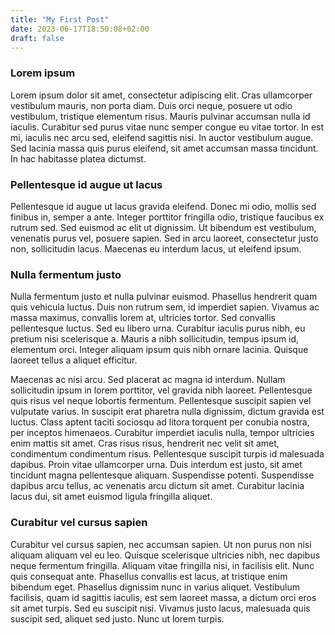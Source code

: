 ```yaml
---
title: "My First Post"
date: 2023-06-17T18:50:08+02:00
draft: false
---
```

### Lorem ipsum
Lorem ipsum dolor sit amet, consectetur adipiscing elit. Cras ullamcorper 
vestibulum mauris, non porta diam. Duis orci neque, posuere ut odio vestibulum,
tristique elementum risus. Mauris pulvinar accumsan nulla id iaculis. Curabitur
sed purus vitae nunc semper congue eu vitae tortor. In est mi, iaculis nec arcu
sed, eleifend sagittis nisi. In auctor vestibulum augue. Sed lacinia massa quis
purus eleifend, sit amet accumsan massa tincidunt. In hac habitasse platea
dictumst.

### Pellentesque id augue ut lacus
Pellentesque id augue ut lacus gravida eleifend. Donec mi odio, mollis sed 
finibus in, semper a ante. Integer porttitor fringilla odio, tristique faucibus
ex rutrum sed. Sed euismod ac elit ut dignissim. Ut bibendum est vestibulum, 
venenatis purus vel, posuere sapien. Sed in arcu laoreet, consectetur justo non,
sollicitudin lacus. Maecenas eu interdum lacus, ut eleifend ipsum.

### Nulla fermentum justo
Nulla fermentum justo et nulla pulvinar euismod. Phasellus hendrerit quam quis 
vehicula luctus. Duis non rutrum sem, id imperdiet sapien. Vivamus ac massa
maximus, convallis lorem at, ultricies tortor. Sed convallis pellentesque 
luctus. Sed eu libero urna. Curabitur iaculis purus nibh, eu pretium nisi 
scelerisque a. Mauris a nibh sollicitudin, tempus ipsum id, elementum orci.
Integer aliquam ipsum quis nibh ornare lacinia. Quisque laoreet tellus a 
aliquet efficitur.

Maecenas ac nisi arcu. Sed placerat ac magna id interdum. Nullam sollicitudin 
ipsum in lorem porttitor, vel gravida nibh laoreet. Pellentesque quis risus 
vel neque lobortis fermentum. Pellentesque suscipit sapien vel vulputate 
varius. In suscipit erat pharetra nulla dignissim, dictum gravida est luctus. 
Class aptent taciti sociosqu ad litora torquent per conubia nostra, per 
inceptos himenaeos. Curabitur imperdiet iaculis nulla, tempor ultricies enim 
mattis sit amet. Cras risus risus, hendrerit nec velit sit amet, condimentum 
condimentum risus. Pellentesque suscipit turpis id malesuada dapibus. Proin 
vitae ullamcorper urna. Duis interdum est justo, sit amet tincidunt magna 
pellentesque aliquam. Suspendisse potenti. Suspendisse dapibus arcu tellus, 
ac venenatis arcu dictum sit amet. Curabitur lacinia lacus dui, sit amet 
euismod ligula fringilla aliquet.

### Curabitur vel cursus sapien
Curabitur vel cursus sapien, nec accumsan sapien. Ut non purus non nisi aliquam 
aliquam vel eu leo. Quisque scelerisque ultricies nibh, nec dapibus neque 
fermentum fringilla. Aliquam vitae fringilla nisi, in facilisis elit. Nunc quis
consequat ante. Phasellus convallis est lacus, at tristique enim bibendum eget.
Phasellus dignissim nunc in varius aliquet. Vestibulum facilisis, quam id 
sagittis iaculis, est sem laoreet massa, a dictum orci eros sit amet turpis.
Sed eu suscipit nisi. Vivamus justo lacus, malesuada quis suscipit sed, aliquet 
sed justo. Nunc ut lorem turpis.
